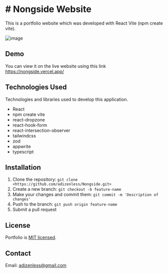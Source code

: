 # # Nongside Website

This is a portfolio website which was developed with React Vite (npm create vite).

![image](https://res.cloudinary.com/dtrp5gl4m/image/upload/v1699691345/%D0%A1%D0%BD%D0%B8%D0%BC%D0%BE%D0%BA5_i7ehg6.png)

## Demo

You can view it on the live website using this link https://nongside.vercel.app/

## Technologies Used

Technologies and libraries used to develop this application.

- React
- npm create vite
- react-dropzone
- react-hook-form
- react-intersection-observer
- tailwindcss
- zod
- appwrite
- typescript

## Installation

1. Clone the repository: `git clone <https://github.com/adizenless/Nongside.git>`
2. Create a new branch: `git checkout -b feature-name`
3. Make your changes and commit them: `git commit -m 'Description of changes'`
4. Push to the branch: `git push origin feature-name`
5. Submit a pull request

## License

Portfolio is [MIT licensed](https://github.com/adizenless/Nogside/blob/main/LICENSE).

## Contact

Email: [adizenless@gmail.com](mailto:your.email@example.com)
